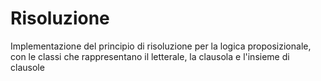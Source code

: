 # Risoluzione
Implementazione del principio di risoluzione per la logica proposizionale, con le classi che rappresentano il letterale, la clausola e l'insieme di clausole
